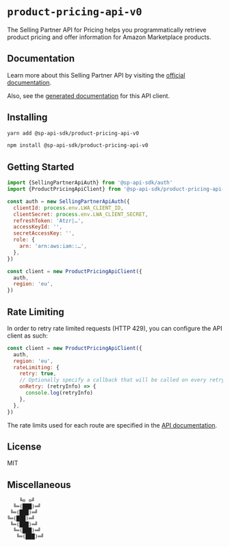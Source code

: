 # `product-pricing-api-v0`

The Selling Partner API for Pricing helps you programmatically retrieve product pricing and offer information for Amazon Marketplace products.

## Documentation

Learn more about this Selling Partner API by visiting the [official documentation](https://github.com/amzn/selling-partner-api-docs/tree/main/references/product-pricing-api/productPricingV0.md).

Also, see the [generated documentation](https://bizon.github.io/selling-partner-api-sdk/modules/_sp_api_sdk_product_pricing_api_v0.html) for this API client.

## Installing

```sh
yarn add @sp-api-sdk/product-pricing-api-v0
```

```sh
npm install @sp-api-sdk/product-pricing-api-v0
```

## Getting Started

```javascript
import {SellingPartnerApiAuth} from '@sp-api-sdk/auth'
import {ProductPricingApiClient} from '@sp-api-sdk/product-pricing-api-v0'

const auth = new SellingPartnerApiAuth({
  clientId: process.env.LWA_CLIENT_ID,
  clientSecret: process.env.LWA_CLIENT_SECRET,
  refreshToken: 'Atzr|…',
  accessKeyId: '',
  secretAccessKey: '',
  role: {
    arn: 'arn:aws:iam::…',
  },
})

const client = new ProductPricingApiClient({
  auth,
  region: 'eu',
})
```

## Rate Limiting

In order to retry rate limited requests (HTTP 429), you can configure the API client as such:

```javascript
const client = new ProductPricingApiClient({
  auth,
  region: 'eu',
  rateLimiting: {
    retry: true,
    // Optionally specify a callback that will be called on every retry.
    onRetry: (retryInfo) => {
      console.log(retryInfo)
    },
  },
})
```

The rate limits used for each route are specified in the [API documentation]((https://github.com/amzn/selling-partner-api-docs/tree/main/references/product-pricing-api/productPricingV0.md)).

## License

MIT

## Miscellaneous

```
    ╚⊙ ⊙╝
  ╚═(███)═╝
 ╚═(███)═╝
╚═(███)═╝
 ╚═(███)═╝
  ╚═(███)═╝
   ╚═(███)═╝
```
